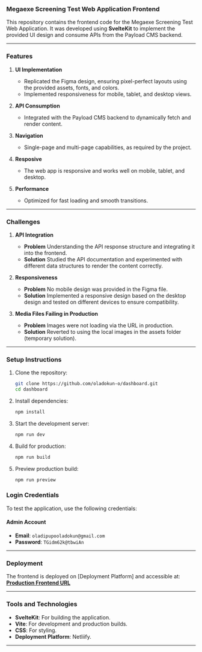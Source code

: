 ### Megaexe Screening Test Web Application Frontend

This repository contains the frontend code for the Megaexe Screening Test Web Application. It was developed using **SvelteKit** to implement the provided UI design and consume APIs from the Payload CMS backend.

---

### Features
1. **UI Implementation**  
   - Replicated the Figma design, ensuring pixel-perfect layouts using the provided assets, fonts, and colors.  
   - Implemented responsiveness for mobile, tablet, and desktop views.

2. **API Consumption**  
   - Integrated with the Payload CMS backend to dynamically fetch and render content.

3. **Navigation**  
   - Single-page and multi-page capabilities, as required by the project.

4. **Resposive**
    - The web app is responsive and works well on mobile, tablet, and desktop.    

5. **Performance**  
   - Optimized for fast loading and smooth transitions.

---

### Challenges
1. **API Integration**  
   - **Problem** Understanding the API response structure and integrating it into the frontend.  
   - **Solution** Studied the API documentation and experimented with different data structures to render the content correctly.

2. **Responsiveness**
    - **Problem** No mobile design was provided in the Figma file.
    - **Solution** Implemented a responsive design based on the desktop design and tested on different devices to ensure compatibility.

3. **Media Files Failing in Production**
    - **Problem** Images were not loading via the URL in production.
    - **Solution** Reverted to using the local images in the assets folder (temporary solution).

---


### Setup Instructions
1. Clone the repository:  
   ```bash
   git clone https://github.com/oladokun-o/dashboard.git
   cd dashboard
   ```

2. Install dependencies:  
   ```bash
   npm install
   ```

3. Start the development server:  
   ```bash
   npm run dev
   ```

5. Build for production:  
   ```bash
   npm run build
   ```

6. Preview production build:  
   ```bash
   npm run preview
   ```
### **Login Credentials**  

To test the application, use the following credentials:  

#### **Admin Account**  
- **Email**: `oladipupooladokun@gmail.com`  
- **Password**: `TGidm62k@tbwiAn`  
---

### Deployment
The frontend is deployed on [Deployment Platform] and accessible at:  
[**Production Frontend URL**](https://payload-cms-megexe-production.up.railway.app/)

---

### Tools and Technologies
- **SvelteKit**: For building the application.
- **Vite**: For development and production builds.
- **CSS**: For styling.
- **Deployment Platform**: Netliify.

---

